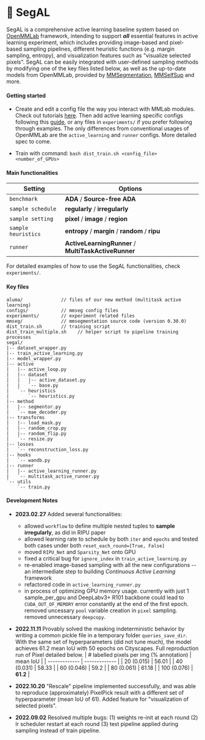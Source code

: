 # :rocket: SegAL 

SegAL is a comprehensive active learning baseline system based on [OpenMMLab](https://github.com/open-mmlab) framework, intending to support ***all*** essential features in active learning experiment, which includes providing image-based and pixel-based sampling pipelines, different heuristic functions (e.g. margin sampling, entropy), and visualization features such as "visualize selected pixels". SegAL can be easily integrated with user-defined sampling methods by modifying one of the key files listed below, as well as the up-to-date models from OpenMMLab, provided by [MMSegmentation](https://github.com/open-mmlab/mmsegmentation), [MMSelfSup](https://github.com/open-mmlab/mmselfsup) and more. 

#### Getting started
- Create and edit a config file the way you interact with MMLab modules. Check out tutorials [here](https://mmsegmentation.readthedocs.io/en/latest/user_guides/1_config.html). Then add active learning specific configs following this [guide](./al_config_guide.md), or any files in `experiments/` if you prefer following through examples. The only differences from conventional usages of OpenMMLab are the `active_learning` and `runner` configs. More detailed spec to come.

- Train with command: `bash dist_train.sh <config_file> <number_of_GPUs>`


#### Main functionalities

| Setting | Options |
| --- | --- |
| `benchmark` | **ADA** / **Source-free ADA** |
| `sample schedule` | **regularly** / **irregularly** |
| `sample setting`  | **pixel** / **image** / **region** |
| `sample heuristics`| **entropy** / **margin** / **random** / **ripu** |
| `runner`| **ActiveLearningRunner** / **MultiTaskActiveRunner** |

For detailed examples of how to use the SegAL functionalities, check `experiments/`.

#### Key files
```
aluma/              // files of our new method (multitask active learning)
configs/            // mmseg config files
experiments/        // experiment related files
mmseg/              // mmsegmentation source code (version 0.30.0)
dist_train.sh       // training script
dist_train_multiple.sh    // helper script to pipeline training processes
segal/
|-- dataset_wrapper.py
|-- train_active_learning.py
|-- model_wrapper.py
|-- active
|   |-- active_loop.py
|   |-- dataset
|   |   |-- active_dataset.py
|   |   `-- base.py
|   `-- heuristics
|       `-- heuristics.py
|-- method
|   |-- segmentor.py
|   `-- mae_decoder.py
|-- transforms
|   |-- load_mask.py
|   |-- random_crop.py
|   |-- random_flip.py
|   `-- resize.py
|-- losses
|   `-- reconstruction_loss.py
|-- hooks
|   `-- wandb.py
|-- runner
|   |-- active_learning_runner.py
|   `-- multitask_active_runner.py
`-- utils
    `-- train.py
```

#### Development Notes

- **2023.02.27** Added several functionalities:
    - allowed `workflow` to define multiple nested tuples to **sample irregularly**, as did in RIPU paper
    - allowed learning rate to schedule by both `iter` and `epochs` and tested both cases under both `reset_each_round=[True, False]`
    - moved `RIPU_Net` and `Sparsity_Net` onto GPU
    - fixed a critical bug for `ignore_index` in `train_active_learning.py`
    - re-enabled image-based sampling with all the new configurations -- an intermediate step to building *Continuous Active Learning* framework
    - refactored code in `active_learning_runner.py`
    - in process of optimizing GPU memory usage. currently with just 1 sample_per_gpu and DeepLabv3+ R101 backbone could lead to `CUDA_OUT_OF_MEMORY` error constantly at the end of the first epoch. removed uncessary `pool` variable creation in `pixel` sampling. removed unnecessary `deepcopy`.
- **2022.11.11** Provably solved the masking indeterministic behavior by writing a common pickle file in a temporary folder `queries_save_dir`. With the same set of hyperparameters (did not tune much), the model achieves 61.2 mean IoU with 50 epochs on Cityscapes. Full reproduction run of Pixel detailed below.
    | # labelled pixels per img (% annotation)  | mean IoU |
    | ------------- | ------------- |
    | 20 (0.015)  | 56.01  |
    | 40 (0.031)  | 58.33  |
    | 60 (0.046)  | 59.2  |
    | 80 (0.061)  | 61.18  |
    | 100 (0.076) | **61.2**  |

- **2022.10.20** "Rescale" pipeline implemented successfully, and was able to reproduce (approximately) PixelPick result with a different set of hyperparameter (mean IoU of 61). Added feature for "visualization of selected pixels". 
- **2022.09.02** Resolved multiple bugs: (1) weights re-init at each round (2) lr scheduler restart at each round (3) test pipeline applied during sampling instead of train pipeline. 